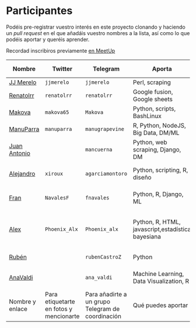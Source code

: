 # Participantes

Podéis pre-registrar vuestro interés en este proyecto clonando y
haciendo un *pull request* en el que añadáis vuestro nombres a la
lista, así como lo que podéis aportar y queréis aprender. 

Recordad inscribiros previamente [en MeetUp](https://www.meetup.com/es-ES/Granada-Geek/events/236840299/?comment_table_id=476456357&comment_table_name=event_comment)

Nombre | Twitter | Telegram | Aporta | Quiere aprender
-------| ------  | ---------| -------| --------------
[JJ Merelo](http://github.com/JJ)| `jjmerelo` | `jjmerelo`| Perl, scraping | Big data, R
[Renatolrr](http://github.com/renatolrr)| `renatolrr` | `renatolrr`| Google fusion, Google sheets | Perl6, R
[Makova](http://github.com/makova)|`makova65` | `Makova`|Python, scripts, BashLinux | Scraping
[ManuParra](http://github.com/manuparra)|`manuparra` | `manugrapevine`|R, Python, NodeJS, Big Data, DM/ML  | Scraping, GIS
[Juan Antonio](http://github.com/mancuerna)| | `mancuerna`|Python, web scraping, Django, DM  | R, Big data 
[Alejandro](http://github.com/agarciamontoro) | `xiroux` | `agarciamontoro` | Python, scripting, R, diseño | Perl, scraping, Django
[Fran](http://github.com/fnavales) | `NavalesF` | `fnavales`| Python, R, Django, ML | Big Data, Data Visualization
[Alex](https://github.com/PhoenixAlx) | `Phoenix_Alx` | `Phoenix_alx`| Python, R, HTML, javascript,estadística bayesiana | Big Data, Data Visualization, Ciencia abierta
[Rubén](http://github.com/rubenCastro)| | `rubenCastroZ`|Python | R, Big data, Scraping
[AnaValdi](http://github.com/anavaldi)| | `ana_valdi`|Machine Learning, Data Visualization, R | Cloud Computing, Python
Nombre y enlace | Para etiquetarte en fotos y mencionarte | Para añadirte a un grupo Telegram de coordinación | Qué puedes aportar | Qué quieres aprender




